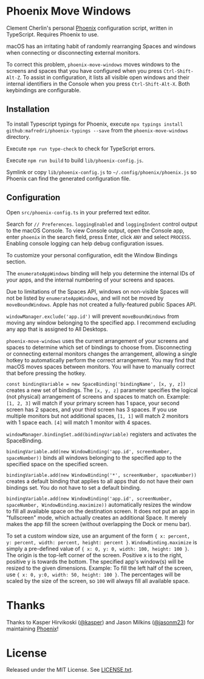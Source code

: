 # Phoenix Move Windows
Clement Cherlin's personal [Phoenix](https://github.com/kasper/phoenix) configuration script, written in TypeScript. Requires Phoenix to use.

macOS has an irritating habit of randomly rearranging Spaces and windows when connecting or disconnecting external monitors.

To correct this problem, `phoenix-move-windows`  moves windows to the screens and spaces that you have configured when you press `Ctrl-Shift-Alt-Z`. To assist in configuration, it lists all visible open windows and their internal identifiers in the Console when you press `Ctrl-Shift-Alt-X`. Both keybindings are configurable.

## Installation

To install Typescript typings for Phoenix, execute `npx typings install github:mafredri/phoenix-typings --save` from the `phoenix-move-windows` directory.

Execute `npm run type-check` to check for TypeScript errors.

Execute `npm run build` to build `lib/phoenix-config.js`.

Symlink or copy `lib/phoenix-config.js` to `~/.config/phoenix/phoenix.js` so Phoenix can find the generated configuration file.

## Configuration

Open `src/phoenix-config.ts` in your preferred text editor.

Search for `// Preferences`. `loggingEnabled` and `loggingIndent` control output to the macOS Console. To view Console output, open the Console app, enter `phoenix` in the search field, press Enter, click `ANY` and select `PROCESS`. Enabling console logging can help debug configuration issues.

To customize your personal configuration, edit the Window Bindings section.

The `enumerateAppWindows` binding will help you determine the internal IDs of your apps, and the internal numbering of your screens and spaces.

Due to limitations of the Spaces API, windows on non-visible Spaces will not be listed by `enumerateAppWindows`, and will not be moved by `moveBoundWindows`. Apple has not created a fully-featured public Spaces API.

`windowManager.exclude('app.id')` will prevent `moveBoundWindows` from moving any window belonging to the specified app. I recommend excluding any app that is assigned to All Desktops.

`phoenix-move-windows` uses the current arrangement of your screens and spaces to determine which set of bindings to choose from. Disconnecting or connecting external monitors changes the arrangement, allowing a single hotkey to automatically perform the correct arrangement. You may find that macOS moves spaces between monitors. You will have to manually correct that before pressing the hotkey.

`const bindingVariable = new SpaceBinding('bindingName', [x, y, z])` creates a new set of bindings. The `[x, y, z]` parameter specifies the logical (not physical) arrangement of screens and spaces to match on. Example: `[1, 2, 3]` will match if your primary screen has 1 space, your second screen has 2 spaces, and your third screen has 3 spaces. If you use multiple monitors but not additional spaces, `[1, 1]` will match 2 monitors with 1 space each. `[4]` will match 1 monitor with 4 spaces.

`windowManager.bindingSet.add(bindingVariable)` registers and activates the SpaceBinding.

`bindingVariable.add(new WindowBinding('app.id', screenNumber, spaceNumber))` binds all windows belonging to the specified app to the specified space on the specified screen.

`bindingVariable.add(new WindowBinding('*', screenNumber, spaceNumber))` creates a default binding that applies to all apps that do not have their own bindings set. You do not have to set a default binding.

`bindingVariable.add(new WindowBinding('app.id', screenNumber, spaceNumber, WindowBinding.maximize))` automatically resizes the window to fill all available space on the destination screen. It does not put an app in "fullscreen" mode, which actually creates an additional Space. It merely makes the app fill the screen (without overlapping the Dock or menu bar).

To set a custom window size, use an argument of the form `{ x: percent, y: percent, width: percent, height: percent }`. `WindowBinding.maximize` is simply a pre-defined value of `{ x: 0, y: 0, width: 100, height: 100 }`. The origin is the top-left corner of the screen. Positive x is to the right, positive y is towards the bottom. The specified app's window(s) will be resized to the given dimensions. Example: To fill the left half of the screen, use `{ x: 0, y:0, width: 50, height: 100 }`. The percentages will be scaled by the size of the screen, so `100` will always fill all available space.

# Thanks

Thanks to Kasper Hirvikoski ([@kasper](https://github.com/kasper/)) and Jason Milkins ([@jasonm23](https://github.com/jasonm23/)) for maintaining [Phoenix](https://github.com/kasper/phoenix)!

# License
Released under the MIT License. See [LICENSE.txt](LICENSE.txt).

